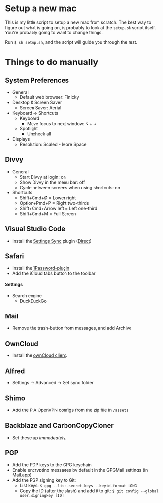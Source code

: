 # Setup a new mac
This is my little script to setup a new mac from scratch.
The best way to figure out what is going on, is probably to look at the `setup.sh` script itself. You're probably going to want to change things.

Run `$ sh setup.sh`, and the script will guide you through the rest.

# Things to do manually

## System Preferences
- General
    - Default web browser: Finicky
- Desktop & Screen Saver
    - Screen Saver: Aerial
- Keyboard -> Shortcuts
    - Keyboard
        - Move focus to next window: <kbd>⌥</kbd> + <kbd>⇥</kbd>
    - Spotlight
        - Uncheck all
- Displays
    - Resolution: Scaled - More Space

## Divvy
- General
    - Start Divvy at login: on
    - Show Divvy in the menu bar: off
    - Cycle between screens when using shortcuts: on
- Shortcuts
    - Shift+Cmd+Ø = Lower right
    - Option+Pmd+P = Right two-thirds
    - Shift+Cmd+Arrow left = Left one-third
    - Shift+Cmd+M = Full Screen

## Visual Studio Code
- Install the [Settings Sync](https://marketplace.visualstudio.com/items?itemName=Shan.code-settings-sync) plugin ([Direct](vscode:extension/Shan.code-settings-sync))

## Safari
- Install the [1Password-plugin](https://safari-extensions.apple.com/details/?id=com.agilebits.onepassword4-safari-2BUA8C4S2C)
- Add the iCloud tabs button to the toolbar
#### Settings
- Search engine
    - DuckDuckGo

## Mail
- Remove the trash-button from messages, and add Archive

## OwnCloud
- Install the [ownCloud client](https://owncloud.org/install/#install-clients).

## Alfred
- Settings -> Advanced -> Set sync folder

## Shimo
- Add the PIA OpenVPN configs from the zip file in `/assets`

## Backblaze and CarbonCopyCloner
- Set these up *immedeately*.

## PGP
- Add the PGP keys to the GPG keychain
- Enable encrypting messages by default in the GPGMail settings (in Mail.app)
- Add the PGP signing key to Git:
    - List keys: `$ gpg --list-secret-keys --keyid-format LONG`
    - Copy the ID (after the slash) and add it to git: `$ git config --global user.signingkey [ID]`
